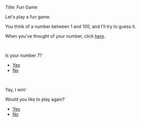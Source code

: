 Title: Fun Game

<a name="part1"></a>

Let's play a fun game.

You think of a number between 1 and 100, and I'll try to guess
it.

When you've thought of your number, click [here](#part2).

<br style="margin-top: 200%;" />
<a name="part2"></a>

Is your number 7?

* [Yes](#part3)
* [No](#part2)


<br style="margin-top: 200%;" />
<a name="part3"></a>

Yay, I win!

Would you like to play again?

* [Yes](#part1)
* [No](#part1)

<br style="margin-top: 100%;" />
